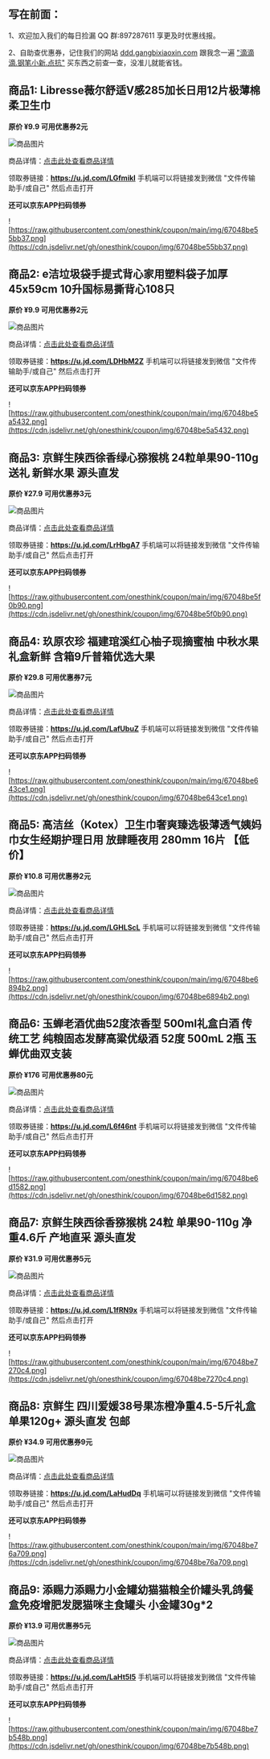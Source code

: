 ## 写在前面：

1、欢迎加入我们的每日捡漏 QQ 群:897287611 享更及时优惠线报。

2、自助查优惠券，记住我们的网站 [ddd.gangbixiaoxin.com](https://ddd.gangbixiaoxin.com) 跟我念一遍 ["滴滴滴.钢笔小新.点抗"](https://ddd.gangbixiaoxin.com) 买东西之前查一查，没准儿就能省钱。

## 商品1: Libresse薇尔舒适V感285加长日用12片极薄棉柔卫生巾

**原价 ¥9.9 可用优惠券2元**

![商品图片](http://img14.360buyimg.com/n1/jfs/t1/3843/23/25488/183212/66c3f129F7b3faf94/01c38ad1066bcb38.jpg)

商品详情：[点击此处查看商品详情](https://union-click.jd.com/jdc?e=1003156031&amp;p=JF8BAacJK1olXwQAVVxVCE4SBV8OG1kcXw8BVV1VD3tTXDdWRGtMGENDFlVDFhBPXDlfTwQKBlMdBgABFhNSVzMXQh5JAAhADhpRXCJxUzJ7GwNgBwNyLRc7SAlCCw8KWityMwRDBDY0ThZiSy9tGjBgD2VnN0kdBDxIdw9xaDBJKQRyNyc-dxxwcQx3ez9TWGNdIyE9VSxTZ21rZy8UBEJnDD00axFRBgpXYCR2PnFHIwELUDx0fDF-Yi9zKXV9FSYtYwBDShdSb1lIIX91PwkpcT9zdwxjRCwXC2Z1HD5JCj4nZikLTT8cAH9hVwofDTBQVxcWbBNzPQoOZF9tC0oXBGYOHF0cWDYyVF5tSSUXAmoJG1kSWjYDZF5bC0IVB28IElIRWgYyVFZaOJy6u7qCqo6d5NKc3Inkr56ev7uWk2slbQUyVF9cCksTBG4KG2slXQUyV24DZkpEC28LE10WM1oCHx0DAU8XbW8JE1MUWQcCVG5fCUoVAV84Kw98O1ZfJ14FfREScxZBfRtXCA5iVh8tbyUVQj9gch1IKE5CMV82fRl0Zgw4G2s)

领取券链接：**https://u.jd.com/LGfmikI** 手机端可以将链接发到微信 "文件传输助手/或自己" 然后点击打开

**还可以京东APP扫码领券**

![https://raw.githubusercontent.com/onesthink/coupon/main/img/67048be55bb37.png](https://cdn.jsdelivr.net/gh/onesthink/coupon/img/67048be55bb37.png)

## 商品2: e洁垃圾袋手提式背心家用塑料袋子加厚 45x59cm 10升国标易撕背心108只

**原价 ¥9.9 可用优惠券2元**

![商品图片](http://img14.360buyimg.com/n1/jfs/t1/108575/33/48054/79565/66c2f175Fa638401a/0fedc6dd6854512a.jpg)

商品详情：[点击此处查看商品详情](https://union-click.jd.com/jdc?e=1003156031&amp;p=JF8BAdwJK1olXwIAXVdYAUgeC18IGloXWgMHU1teCUgTB19MRANLAjZbERscSkAJHTRQRA1CCVkdDwtCWhVLHTdNTwcKBENeCVAfUg8bejJffA9oLVVWHwEBeBhzRTRzQQgVFnsCOlw0egNKYztSZxwSBnpdNT8aYFxXDxtxaz5iFHlCIzc1YTxOZC1_Yj9NOWJyEj4VVTt1AhNOby5lPmFbEhcqQEp0YW50WztdB29gVQwbaAN_YxtRTgxhJG5mIBcmST1-ZwtzfCcTOE5hIjkCViNFZRB6ey9iGXFaKDwqQR5JY214cixMORIBIygvYzJgYAxKewRPPXFbKx0qcTN-YDdrXC9sD2J2HSEBfBR3YRRoD1lgSQR3ZAkWCQ9UW2d1fgFBNUVkFCw9TAINBzkEF2sUbQUDVFlUDkwRCmo4K1sVbUdsVF5eCkwSM244G10WVAQGVF9VDUoQA18IE1wliqu6gdTs3cOu1_GAzOKyiI--gMDVOHsnAF8IGloXXQIFVVxdOHsXAF8LKwV7XFUFUgxYWkh5X29DWAcTVAJsVF5cCE8VB28NK1kUXAQAZG5tcRZAZDt1awhBFlleJA05ThBsWTwIUCYVMwRrJhYAaB9NfygPQCdKPGdFPG5dOA)

领取券链接：**https://u.jd.com/LDHbM2Z** 手机端可以将链接发到微信 "文件传输助手/或自己" 然后点击打开

**还可以京东APP扫码领券**

![https://raw.githubusercontent.com/onesthink/coupon/main/img/67048be5a5432.png](https://cdn.jsdelivr.net/gh/onesthink/coupon/img/67048be5a5432.png)

## 商品3: 京鲜生陕西徐香绿心猕猴桃 24粒单果90-110g 送礼 新鲜水果 源头直发

**原价 ¥27.9 可用优惠券3元**

![商品图片](http://img14.360buyimg.com/n1/jfs/t1/187730/18/36635/132768/65029a29Fa659e1ff/f22056a877ddb6f5.jpg)

商品详情：[点击此处查看商品详情](https://union-click.jd.com/jdc?e=1003156031&amp;p=JF8BAZ8JK1olXDYCVV9cD0wVA2kPElklGVlaCgFtUQ5SQi0DBUVOBVlUAwoCFxBCHD1WR0VNGFJeSwcYVBYZQTVMF1l2OwRCNTgbdi98eydVHwFCWQZyXQgWTSUVUShpeC9-GVFiL1w4Yypndm4fW1dhJHZnIy0iVj9Idwt8QltQJXNmNDwHdElgS2ZoeQFlGWVJLD0_QTtcYB0AbT9hLQRhJlc-ahJgXRlqcztuPmVcI1wHaz90aC9-byxICH9DFzgkbClzXmdLYyJhOHJLHQEqYT9HehxdTGscB1sKHyAZei5CSzZ8eylzFVhFUwAtBEcnAl8LGlsSVAAFUldYOHsXA19edVsUXAcHU1deD04nAl8IHVgcXwICVFZfC0kUM28AHGvC8L7X3u-IgPLDneffovzA1LrWytZtOHsUM28JGlkVWQEDVl5tOEsUM2w4RTUUDgAAVQ0KCCVLAyRLRQhVFWgCVVZdC0IWCmw4GVoUXwQyZG5fay0VQw5uXSVxNn5KCVoHX08Xc2ZeUB57X1RFNT0pYw9AYxQKfjB0LXMDZF5t)

领取券链接：**https://u.jd.com/LrHbgA7** 手机端可以将链接发到微信 "文件传输助手/或自己" 然后点击打开

**还可以京东APP扫码领券**

![https://raw.githubusercontent.com/onesthink/coupon/main/img/67048be5f0b90.png](https://cdn.jsdelivr.net/gh/onesthink/coupon/img/67048be5f0b90.png)

## 商品4: 玖原农珍 福建琯溪红心柚子现摘蜜柚 中秋水果礼盒新鲜 含箱9斤普箱优选大果

**原价 ¥29.8 可用优惠券7元**

![商品图片](http://img14.360buyimg.com/n1/jfs/t1/104531/8/44192/150996/64e02bf3F1ba88fbe/c8ffc0b49ef86f84.jpg)

商品详情：[点击此处查看商品详情](https://union-click.jd.com/jdc?e=1003156031&amp;p=JF8BAdIJK1olXwIAUlddDE8UAl8IGloQWwIAXVlZCEoWAF9MRANLAjZbERscSkAJHTRQRA1CCVkdDwtCWhVLHTdNTwcKBENeCVAfUg8bfm5eYi58FH16FgcOWjxSYwkIH1tUIARXOlwhSB8WZSR4e1lCA3YHVAovcFxXDxtxaz5hLn1BIAELbz90YCt8ciNNOWVEEik_Uht1Sg9ObD5lOmFYNBc9QEtlYW5oWztNAH9gVSobfyJrag97aAxhJG5RIz0mTDx-WTxzfCcTOE5hIjkCViNFZRBxeAIVAmVKPygqbCBSdxZ0ciwUKkV0PSo0fBJ0RhthQixiB3leIiwpbjJlYDN_GSd8KV95Cik0eBMnVB9fGV1OClRhVFldfgp8ZWhyfR9QLQoOZF9tC0oXBGYOHF0cWDYyVF5tSSUXCmgNHF8lXDYCUl1UCk8XA2cNGVMdbQYKU26KpfPCid7dk-LBw47V7fmIgffDnec4K2sWbQYDVVxdDEwWAW84K1sWbQUyCjBcW00UAWwNGTVJXU1BCgwBTCUXAmcAE10QXAYyVl9cCkknM191Gg1sKG9LLyYfURhFdCpofVsRXUd_VgszCjdXV25uUCt1X1FcJFtdXDlvM284)

领取券链接：**https://u.jd.com/LafUbuZ** 手机端可以将链接发到微信 "文件传输助手/或自己" 然后点击打开

**还可以京东APP扫码领券**

![https://raw.githubusercontent.com/onesthink/coupon/main/img/67048be643ce1.png](https://cdn.jsdelivr.net/gh/onesthink/coupon/img/67048be643ce1.png)

## 商品5: 高洁丝（Kotex）卫生巾奢爽臻选极薄透气姨妈巾女生经期护理日用 放肆睡夜用 280mm 16片 【低价】

**原价 ¥10.8 可用优惠券2元**

![商品图片](http://img14.360buyimg.com/n1/jfs/t1/233795/11/17220/129109/66441dc4F780c1f0b/1759ee5911df278c.jpg)

商品详情：[点击此处查看商品详情](https://union-click.jd.com/jdc?e=1003156031&amp;p=JF8BAa4JK1olXwQHU19cDkoWBl8IGlodVQEHU1hVDEMVBV9MRANLAjZbERscSkAJHTRQRA1CCVkdDwtCWhVLHTdNTwcKBENeCVAfUg8bSztoGjBUJlB4ECYraANRfj1QfF5vCk96OlwLUTVDYhcBXAFlOVZ5FRladlxXDxtxaz5sPk9cIzc1bDJ0cDB8RAlNOWJ2Ej0vVTx1Sg9OeBBlOGFbIBcqUEpyYW58WztdAHFgHQwbaDJ3YxtBGwxhJG5lLT0-Szx-awtzfSdrCllXPykETgJhZhNQbDh2HHF7KA4pUUtSdzV8D1lgbWMBLTVZTQhMYztMeh1cKkB5AgwEfisbD18JK1gUXQELUllbAU4nM28IKxp7XQQFV1ddDUMnAl8IHVgcXwICVFZZD0IQM28AHGvC8L7X3u-IgPLDneffovzA1LrWytZtOHsUM28JGlkVWQEDVl5tOEsUM2w4RTUUDgAKUVcNDSVLAyRLRQ5JFGgCVF9cCEoQCm84GVoUXwQyZG4VXCsWaC5zTSFRJXBiHBggWhNwBhVfUiN7X1BbKgo8cEJQWR9sSyBUGgF8ZF5t)

领取券链接：**https://u.jd.com/LGHLScL** 手机端可以将链接发到微信 "文件传输助手/或自己" 然后点击打开

**还可以京东APP扫码领券**

![https://raw.githubusercontent.com/onesthink/coupon/main/img/67048be6894b2.png](https://cdn.jsdelivr.net/gh/onesthink/coupon/img/67048be6894b2.png)

## 商品6: 玉蝉老酒优曲52度浓香型 500ml礼盒白酒 传统工艺 纯粮固态发酵高粱优级酒 52度 500mL 2瓶 玉蝉优曲双支装

**原价 ¥176 可用优惠券80元**

![商品图片](http://img14.360buyimg.com/n1/jfs/t1/194782/34/48329/187580/66fa038dFdf1e0d12/b39fd997f1212805.jpg)

商品详情：[点击此处查看商品详情](https://union-click.jd.com/jdc?e=1003156031&amp;p=JF8BAdwJK1olXwIAUF9fAUISAl8IGlodXgcKUl5YDEMQA19MRANLAjZbERscSkAJHTRQRA1CCVkdDwtCWhVLHTdNTwcKBENeCVAfUg8bSztoGjBUJlB4ECYrXkl-fQ5QfCRGHmYGOlwLUTVDYhcBXAFlOUdKESBZdlxXDxtxaz5sPlNGIicPaj9kcDB_GS9NOWJQEiovVTh1AhtObwBlPWFbLBcrekthYW50WyxnAHRgHSobfElrZw9RaAxhJG5RIC0mST9uVT9zfCcTOE5hIjkCViNFZRB6bDhHW3FrDS49URkQdQZwciJ2Pll0LSkkfChsQxgKTTlsLmVGIBY6ej91YCh8cgF1KmVxECkCcC9sY3sKbk8XKDZlNjc-XApyBQxwZRBiFGdWEAIlUTxBD2M4GmsWXAYFXVhaDkISM18IG2tUMwYDVFhbDkkTM244G10WVAQGVF5VAEoSBl8IE1wliqu6gdTs3cOu1_GAzOKyiI--gMDVOHsnAF8IGloXXQIFVVxdOHsXAF8LKwV7XFUHA1dVDht5X29DWAVDVAFsVF9VAU0XBmcJK1kUXAQAZG5tQB93AgRJYA1vGX50Alw0dipPZBBbWDsRMwRUDSAJaTMeRDV4fxpdGHgGKm5dOA)

领取券链接：**https://u.jd.com/L6f46nt** 手机端可以将链接发到微信 "文件传输助手/或自己" 然后点击打开

**还可以京东APP扫码领券**

![https://raw.githubusercontent.com/onesthink/coupon/main/img/67048be6d1582.png](https://cdn.jsdelivr.net/gh/onesthink/coupon/img/67048be6d1582.png)

## 商品7: 京鲜生陕西徐香猕猴桃 24粒 单果90-110g 净重4.6斤 产地直采 源头直发

**原价 ¥31.9 可用优惠券5元**

![商品图片](http://img14.360buyimg.com/n1/jfs/t1/156966/3/47886/52692/66e7ca87F2451a633/be87614ea694a16d.jpg)

商品详情：[点击此处查看商品详情](https://union-click.jd.com/jdc?e=1003156031&amp;p=JF8BAZ8JK1olXDYCVV9dCEIWAmsLH10lGVlaCgFtUQ5SQi0DBUVOBVlUAwoCFxBCHD1WR0VNGFJeSwcYVBYZQTVMFxxpPkdyClsgCE1tWQtQYAt8AUB3PSwmVCUVBW1jZyJAOVBSKwggUjdNZhsfW1dhJHZnIz0-VD9-cwl_QihUJXNmNjwEcEl0YWZheQF1GWZ3LDw_QQ1cdycBeD9mOQRhHFcNahFoQAxxez9uPmVcI1wHaz90aC5_byxICH9DFzgoSTVgSj1NYyJhP3JLJxoqCj91dzZBTGtXOkBHDD9HUil1fQROa0UcBXV3ERctBEcnAl8LGlsSVAAFUldYOHsXA19edVsUXAcHU1deD04nAl8IHVgcXwICV19eCUsRM28AHGvC8L7X3u-IgPLDneffovzA1LrWytZtOHsUM28JGlkVWQEDVl5tOEsUM2w4RTUUDgABVlpcCyVLAyRLRQNNBmgCVF9cCUsTB2w4GVoUXwQyZG4adChWczENZlsTJ1xmDCUNYRdRdgZ6YAd7XwAAPyIkXS9BUxBeZgFpB2N2ZF5t)

领取券链接：**https://u.jd.com/L1fRN9x** 手机端可以将链接发到微信 "文件传输助手/或自己" 然后点击打开

**还可以京东APP扫码领券**

![https://raw.githubusercontent.com/onesthink/coupon/main/img/67048be7270c4.png](https://cdn.jsdelivr.net/gh/onesthink/coupon/img/67048be7270c4.png)

## 商品8: 京鲜生 四川爱媛38号果冻橙净重4.5-5斤礼盒 单果120g+ 源头直发 包邮

**原价 ¥34.9 可用优惠券9元**

![商品图片](http://img14.360buyimg.com/n1/jfs/t1/199178/10/44725/104344/66f60da2F294f6570/d8f5cdee71c93f44.jpg)

商品详情：[点击此处查看商品详情](https://union-click.jd.com/jdc?e=1003156031&amp;p=JF8BAZ8JK1olXDYCVV9dCk4RB2wLHlIlGVlaCgFtUQ5SQi0DBUVOBVlUAwoCFxBCHD1WR0VNGFJeSwcYVBYZQTVMFyYUC393PRcmcAlOUAxWXzpVXQIEUzcofyUVfy9cGj1eLWYAVwM7ShYeBhcfW1dhJHZnIz02SDxIZwx_QixJJXNmPTwHdEljW2ZueQF1GWZJLyk_CTtcdCcAaD9mKQR0Jlc6ahJeRxhxRi1uPmVcIwE1aDxeeCx8byxICH9DFylfayB3cBsAYyJhOH9xAR8pVxl0dCYITGtrOllVFycmfy5HVw4SZBpuDXlpUkAtBEcnAl8LGlsSVAAFUldYOHsXA19edVsUXAcHU1deD04nAl8IHVgcXwICV19fC04UM28AHGvC8L7X3u-IgPLDneffovzA1LrWytZtOHsUM28JGlkVWQEDVl5tOEsUM2w4RTUUDgABVlwJCCVLAyRLRQBDGWgCVF9cCE4RCmo4GVoUXwQyZG4gCR1udgZBYCNXBFVhCho8SEsTBWhhbix7X3pCAF87Qzt3AWxVfRlIVAN6ZF5t)

领取券链接：**https://u.jd.com/LaHudDq** 手机端可以将链接发到微信 "文件传输助手/或自己" 然后点击打开

**还可以京东APP扫码领券**

![https://raw.githubusercontent.com/onesthink/coupon/main/img/67048be76a709.png](https://cdn.jsdelivr.net/gh/onesthink/coupon/img/67048be76a709.png)

## 商品9: 添赐力添赐力小金罐幼猫猫粮全价罐头乳鸽餐盒免疫增肥发腮猫咪主食罐头 小金罐30g*2

**原价 ¥13.9 可用优惠券5元**

![商品图片](http://img14.360buyimg.com/n1/jfs/t1/227091/16/27078/80499/66f7bc21F16756e54/98bd31cbad947184.jpg)

商品详情：[点击此处查看商品详情](https://union-click.jd.com/jdc?e=1003156031&amp;p=JF8BAdwJK1olXwIAUlteC0wUAF8IGlsVWw4LUF9ZAUISB19MRANLAjZbERscSkAJHTRQRA1CCVkdDwtCWhVLHTdNTwcKBENeCVAfUg8bSztoGjBUJlB4ECYrez5fez1QfF5dCkR-OlwLUTVDYhcBXAFlHAR6DjYadlxXDxtxazliPn1dIjc5bT90AzN_cj9NOWJQEj4vVT11SilOeD5lNGFbKBcpUEp0YW58Wy13AHBgVTYbfiJOcxt8bAxhJG5RIAc-Vz9uczxzfCcTOE5hIjkCViNFZRNYeDhAH3JdND49USBXdRZScixMKQFiViEqfAJFBhtAcz9sLmVBNFwEcTx1YCh8Yg1wKnVhFSkCWitsY3sKbk8XKDYcKT9fXBdJfQx2ASkRX1FKShZVUzdRD2M4GmsWXAYFXVhaDkISM18IG2tUMwYLVFxfDkwXM244G10WVAQGVF1cDEkWBl8IE1wliqu6gdTs3cOu1_GAzOKyiI--gMDVOHsnAF8IGloXXQIFVVxdOHsXAF8LKwV7XFUFUVddCE55X29DWAVIXlVsVF9VC0gWA28OK1kUXAQAZG5tQB93AgRJYA1vGX50JysVcBlPZGpATBlpMwRUDSAJaTMeRDV4WlltB25FKm5dOA)

领取券链接：**https://u.jd.com/LaHt5l5** 手机端可以将链接发到微信 "文件传输助手/或自己" 然后点击打开

**还可以京东APP扫码领券**

![https://raw.githubusercontent.com/onesthink/coupon/main/img/67048be7b548b.png](https://cdn.jsdelivr.net/gh/onesthink/coupon/img/67048be7b548b.png)

